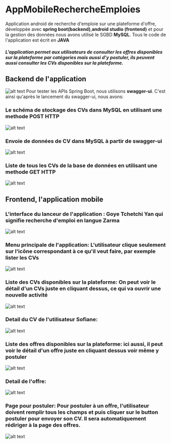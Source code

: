 # AppMobileRechercheEmploies
Application android de recherche d'emploie sur une plateforme d'offre, développée avec **spring boot(backend)**,**android studio (frontend)** et pour la gestion des données nous avons utilisé le SGBD **MySQL**. Tous le code de l'application est écrit en **JAVA**

##### L'application permet aux utilisateurs de consulter les offres disponibles sur la plateforme par catégories mais aussi d'y postuler, ils peuvent aussi consulter les CVs disponibles sur la plateforme.

## Backend de l'application
![alt text](/endpoint.png?raw=true)
Pour tester les APIs Spring Boot, nous utilisons **swagger-ui**. C'est ainsi qu'après le lancement du swagger-ui, nous avons:
### Le schéma de stockage des CVs dans MySQL en utilisant une methode POST HTTP
![alt text](/schema_bd.png?raw=true)
### Envoie de données de CV dans MySQL à partir de swagger-ui
![alt text](/postuleEndpoint.png?raw=true)
### Liste de tous les CVs de la base de données en utilisant une methode GET HTTP
![alt text](/lister.png?raw=true)

## Frontend, l'application mobile

### L'interface du lanceur de l'application : Goye Tchetchi Yan qui signifie recherche d'emploi en langue Zarma
![alt text](/launcher.png?raw=true)
### Menu principale de l'application: L'utilisateur clique seulement sur l'icône correspondant à ce qu'il veut faire, par exemple lister les CVs
![alt text](/homePage.png?raw=true)
### Liste des CVs disponibles sur la plateforme: On peut voir le détail d'un CVs juste en cliquant dessus, ce qui va ouvrir une nouvelle activité
![alt text](/listeCVs.png?raw=true)
### Detail du CV de l'utilisateur Sofiane:
![alt text](/detailCV.png?raw=true)
### Liste des offres disponibles sur la plateforme: ici aussi, il peut voir le détail d'un offre juste en cliquant dessus voir même y postuler
![alt text](/listeOffre.png?raw=true)
### Detail de l'offre:
![alt text](/detailOffre.png?raw=true)
### Page pour postuler: Pour postuler à un offre, l'utilisateur doivent remplir tous les champs et puis cliquer sur le button postuler pour envoyer son CV. Il sera automatiquement rédiriger à la page des offres.
![alt text](/pagePostuler.png?raw=true)
